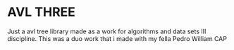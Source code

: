 <h1>AVL THREE</h1>
<p>Just a avl tree library made as a work for algorithms and data sets III discipline. This was a duo work that i made with my fella Pedro William CAP</p>